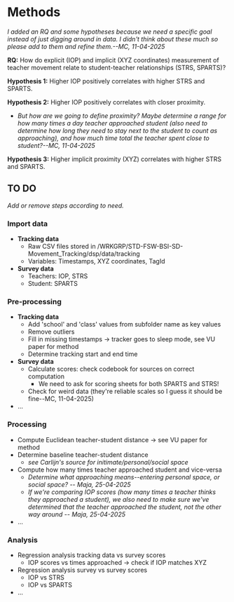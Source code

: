 # Methods

*I added an RQ and some hypotheses because we need a specific goal instead of just digging around in data. I didn't think about these much so please add to them and refine them.--MC, 11-04-2025*  

**RQ:** How do explicit (IOP) and implicit (XYZ coordinates) measurement of teacher movement relate to student-teacher relationships (STRS, SPARTS)?

**Hypothesis 1:** Higher IOP positively correlates with higher STRS and SPARTS.

**Hypothesis 2:** Higher IOP positively correlates with closer proximity. 
* *But how are we going to define proximity? Maybe determine a range for how many times a day teacher approached student (also need to determine how long they need to stay next to the student to count as approaching), and how much time total the teacher spent close to student?--MC, 11-04-2025*

**Hypothesis 3:** Higher implicit proximity (XYZ) correlates with higher STRS and SPARTS.

## TO DO

*Add or remove steps according to need.*

### Import data
* **Tracking data**
    * Raw CSV files stored in /WRKGRP/STD-FSW-BSI-SD-Movement_Tracking/dsp/data/tracking
    * Variables: Timestamps, XYZ coordinates, TagId
* **Survey data**
    * Teachers: IOP, STRS
    * Student: SPARTS
### Pre-processing
* **Tracking data**
    * Add 'school' and 'class' values from subfolder name as key values
    * Remove outliers
    * Fill in missing timestamps -> tracker goes to sleep mode, see VU paper for method
    * Determine tracking start and end time
* **Survey data**
    * Calculate scores: check codebook for sources on correct computation
      * We need to ask for scoring sheets for both SPARTS and STRS!
    * Check for weird data (they're reliable scales so I guess it should be fine--MC, 11-04-2025) 
* ...
### Processing
* Compute Euclidean teacher-student distance -> see VU paper for method
* Determine baseline teacher-student distance
    * *see Carlijn's source for initimate/personal/social space*
* Compute how many times teacher approached student and vice-versa
    * *Determine what approaching means--entering personal space, or social space? -- Maja, 25-04-2025*
    * *If we're comparing IOP scores (how many times a teacher thinks they approached a student), we also need to make sure we've determined that the teacher approached the student, not the other way around -- Maja, 25-04-2025*
* ...
### Analysis
* Regression analysis tracking data vs survey scores
    * IOP scores vs times approached -> check if IOP matches XYZ
* Regression analysis survey vs survey scores
    * IOP vs STRS
    * IOP vs SPARTS
* ...
